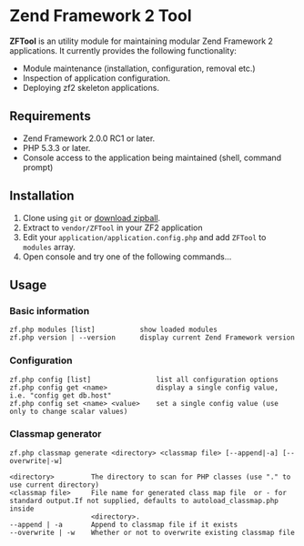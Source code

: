   Zend Framework 2 Tool
=========================

**ZFTool** is an utility module for maintaining modular Zend Framework 2 applications. It currently provides
the following functionality:

 * Module maintenance (installation, configuration, removal etc.)
 * Inspection of application configuration.
 * Deploying zf2 skeleton applications.

## Requirements

 * Zend Framework 2.0.0 RC1 or later.
 * PHP 5.3.3 or later.
 * Console access to the application being maintained (shell, command prompt)

## Installation
 
 1. Clone using `git` or [download zipball](https://github.com/zendframework/ZFTool/zipball/master).
 1. Extract to `vendor/ZFTool` in your ZF2 application
 1. Edit your `application/application.config.php` and add `ZFTool` to `modules` array.
 1. Open console and try one of the following commands...

## Usage

### Basic information

    zf.php modules [list]           show loaded modules
    zf.php version | --version      display current Zend Framework version

### Configuration

    zf.php config [list]                list all configuration options
    zf.php config get <name>            display a single config value, i.e. "config get db.host"
    zf.php config set <name> <value>    set a single config value (use only to change scalar values)

### Classmap generator

    zf.php classmap generate <directory> <classmap file> [--append|-a] [--overwrite|-w]

    <directory>         The directory to scan for PHP classes (use "." to use current directory)
    <classmap file>     File name for generated class map file  or - for standard output.If not supplied, defaults to autoload_classmap.php inside
                        <directory>.
    --append | -a       Append to classmap file if it exists
    --overwrite | -w    Whether or not to overwrite existing classmap file
